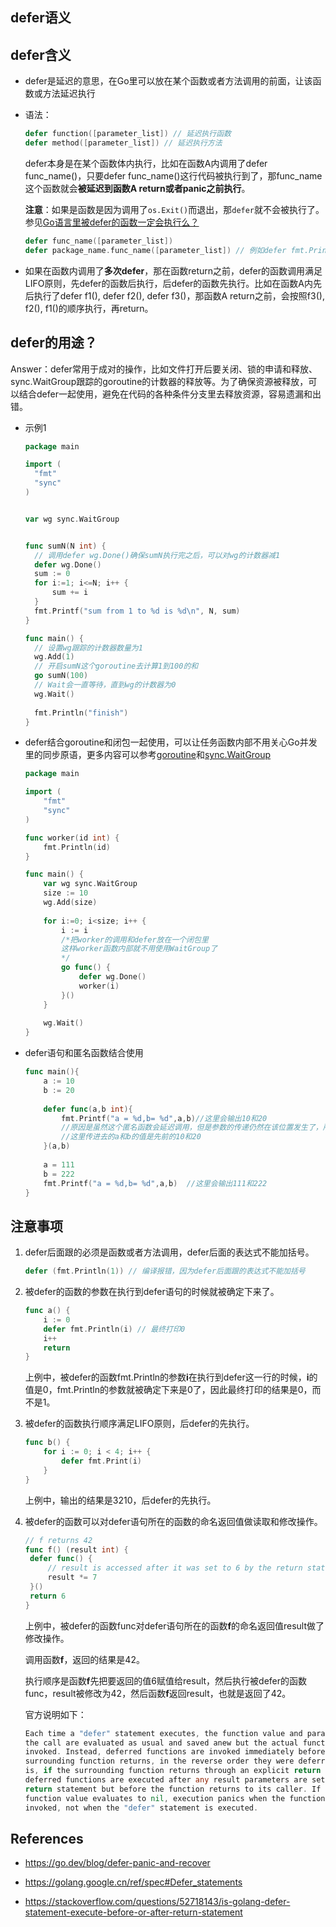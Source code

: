 ## defer语义

## defer含义

* defer是延迟的意思，在Go里可以放在某个函数或者方法调用的前面，让该函数或方法延迟执行

* 语法：

  ```go
  defer function([parameter_list]) // 延迟执行函数
  defer method([parameter_list]) // 延迟执行方法
  ```

  defer本身是在某个函数体内执行，比如在函数A内调用了defer func_name()，只要defer func_name()这行代码被执行到了，那func_name这个函数就会**被延迟到函数A return或者panic之前执行**。

  **注意**：如果是函数是因为调用了`os.Exit()`而退出，那`defer`就不会被执行了。参见[Go语言里被defer的函数一定会执行么？](../senior/p3) 

  ```go
  defer func_name([parameter_list])
  defer package_name.func_name([parameter_list]) // 例如defer fmt.Println("blabla")
  ```

* 如果在函数内调用了**多次defer**，那在函数return之前，defer的函数调用满足LIFO原则，先defer的函数后执行，后defer的函数先执行。比如在函数A内先后执行了defer f1(), defer f2(), defer f3()，那函数A return之前，会按照f3(), f2(), f1()的顺序执行，再return。

## defer的用途？

Answer：defer常用于成对的操作，比如文件打开后要关闭、锁的申请和释放、sync.WaitGroup跟踪的goroutine的计数器的释放等。为了确保资源被释放，可以结合defer一起使用，避免在代码的各种条件分支里去释放资源，容易遗漏和出错。

* 示例1

  ```go
  package main
  
  import (
  	"fmt"
  	"sync"
  )
  
  
  var wg sync.WaitGroup
  
  
  func sumN(N int) {
  	// 调用defer wg.Done()确保sumN执行完之后，可以对wg的计数器减1
  	defer wg.Done()
  	sum := 0
  	for i:=1; i<=N; i++ {
  		sum += i
  	}
  	fmt.Printf("sum from 1 to %d is %d\n", N, sum)
  }
  
  func main() {
  	// 设置wg跟踪的计数器数量为1
  	wg.Add(1)
  	// 开启sumN这个goroutine去计算1到100的和
  	go sumN(100)
  	// Wait会一直等待，直到wg的计数器为0
  	wg.Wait()
  	
  	fmt.Println("finish")		
  }
  ```

* defer结合goroutine和闭包一起使用，可以让任务函数内部不用关心Go并发里的同步原语，更多内容可以参考[goroutine](./workspace/lesson19)和[sync.WaitGroup](./workspace/lesson21)

  ```go
  package main
  
  import (
      "fmt"
      "sync"
  )
  
  func worker(id int) {
      fmt.Println(id)
  }
  
  func main() {
      var wg sync.WaitGroup
      size := 10
      wg.Add(size)
      
      for i:=0; i<size; i++ {
          i := i 
          /*把worker的调用和defer放在一个闭包里
          这样worker函数内部就不用使用WaitGroup了
          */
          go func() {
              defer wg.Done()
              worker(i)
          }()
      }
      
      wg.Wait()
  }
  ```

- defer语句和匿名函数结合使用

  ```go
  func main(){
      a := 10
      b := 20
      
      defer func(a,b int){
          fmt.Printf("a = %d,b= %d",a,b)//这里会输出10和20
          //原因是虽然这个匿名函数会延迟调用，但是参数的传递仍然在该位置发生了，所以
          //这里传进去的a和b的值是先前的10和20
      }(a,b)
      
      a = 111
      b = 222
      fmt.Printf("a = %d,b= %d",a,b)  //这里会输出111和222
  }
  ```

  

## 注意事项

1. defer后面跟的必须是函数或者方法调用，defer后面的表达式不能加括号。

   ```go
   defer (fmt.Println(1)) // 编译报错，因为defer后面跟的表达式不能加括号
   ```

2. 被defer的函数的参数在执行到defer语句的时候就被确定下来了。

   ```go
   func a() {
       i := 0
       defer fmt.Println(i) // 最终打印0
       i++
       return
   }
   ```

   上例中，被defer的函数fmt.Println的参数**i**在执行到defer这一行的时候，**i**的值是0，fmt.Println的参数就被确定下来是0了，因此最终打印的结果是0，而不是1。

3. 被defer的函数执行顺序满足LIFO原则，后defer的先执行。

   ```go
   func b() {
       for i := 0; i < 4; i++ {
           defer fmt.Print(i)
       }
   }
   ```

   上例中，输出的结果是3210，后defer的先执行。

4. 被defer的函数可以对defer语句所在的函数的命名返回值做读取和修改操作。

   ```go
   // f returns 42
   func f() (result int) {
   	defer func() {
   		// result is accessed after it was set to 6 by the return statement
   		result *= 7
   	}()
   	return 6
   }
   ```

   上例中，被defer的函数func对defer语句所在的函数**f**的命名返回值result做了修改操作。

   调用函数**f**，返回的结果是42。

   执行顺序是函数**f**先把要返回的值6赋值给result，然后执行被defer的函数func，result被修改为42，然后函数**f**返回result，也就是返回了42。

   官方说明如下：

   ```go
   Each time a "defer" statement executes, the function value and parameters to
   the call are evaluated as usual and saved anew but the actual function is not 
   invoked. Instead, deferred functions are invoked immediately before the 
   surrounding function returns, in the reverse order they were deferred. That
   is, if the surrounding function returns through an explicit return statement, 
   deferred functions are executed after any result parameters are set by that 
   return statement but before the function returns to its caller. If a deferred
   function value evaluates to nil, execution panics when the function is 
   invoked, not when the "defer" statement is executed.
   ```



## References

* https://go.dev/blog/defer-panic-and-recover
* https://golang.google.cn/ref/spec#Defer_statements

* https://stackoverflow.com/questions/52718143/is-golang-defer-statement-execute-before-or-after-return-statement
